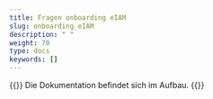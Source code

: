 ```yaml
---
title: Fragen onboarding eIAM 
slug: onboarding_eIAM
description: " "
weight: 70
type: docs
keywords: []
---
```


{{<alert color="info">}}
Die Dokumentation befindet sich im Aufbau.
{{</alert>}}